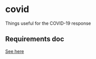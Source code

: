 # covid
Things useful for the COVID-19 response

## Requirements doc
[See here](https://docs.google.com/document/d/13ipeY1CotmJy-OwCDk7qCEyl7OQe9r70NUm4cMWxVXc/edit?usp=sharing)
